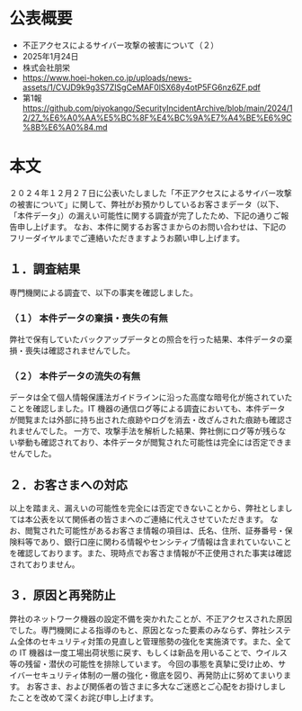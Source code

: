 # 公表概要
- 不正アクセスによるサイバー攻撃の被害について（２）
- 2025年1月24日
- 株式会社朋栄
- https://www.hoei-hoken.co.jp/uploads/news-assets/1/CVJD9k9g3S7ZISgCeMAF0lSX68y4otP5FG6nz6ZF.pdf
- 第1報 https://github.com/piyokango/SecurityIncidentArchive/blob/main/2024/12/27_%E6%A0%AA%E5%BC%8F%E4%BC%9A%E7%A4%BE%E6%9C%8B%E6%A0%84.md

# 本文
２０２４年１２月２７日に公表いたしました「不正アクセスによるサイバー攻撃の被害について」に関して、弊社がお預かりしているお客さまデータ（以下、「本件データ」）の漏えい可能性に関する調査が完了したため、下記の通りご報告申し上げます。
なお、本件に関するお客さまからのお問い合わせは、下記のフリーダイヤルまでご連絡いただきますようお願い申し上げます。

## １．調査結果
専門機関による調査で、以下の事実を確認しました。

### （１） 本件データの棄損・喪失の有無
弊社で保有していたバックアップデータとの照合を行った結果、本件データの棄損・喪失は確認されませんでした。

### （２） 本件データの流失の有無
 データは全て個人情報保護法ガイドラインに沿った高度な暗号化が施されていたことを確認しました。IT 機器の通信ログ等による調査においても、本件データが閲覧または外部に持ち出された痕跡やログを消去・改ざんされた痕跡も確認されませんでした。
一方で、攻撃手法を解析した結果、弊社側にログ等が残らない挙動も確認されており、本件データが閲覧された可能性は完全には否定できませんでした。

## ２．お客さまへの対応
以上を踏まえ、漏えいの可能性を完全には否定できないことから、弊社としましては本公表を以て関係者の皆さまへのご連絡に代えさせていただきます。
なお、閲覧された可能性があるお客さま情報の項目は、氏名、住所、証券番号・保険料等であり、銀行口座に関わる情報やセンシティブ情報は含まれていないことを確認しております。また、現時点でお客さま情報が不正使用された事実は確認されておりません。

## ３．原因と再発防止
弊社のネットワーク機器の設定不備を突かれたことが、不正アクセスされた原因でした。専門機関による指導のもと、原因となった要素のみならず、弊社システム全体のセキュリティ対策の見直しと管理態勢の強化を実施済です。また、全ての IT 機器は一度工場出荷状態に戻す、もしくは新品を用いることで、ウイルス等の残留・潜伏の可能性を排除しています。
今回の事態を真摯に受け止め、サイバーセキュリティ体制の一層の強化・徹底を図り、再発防止に努めてまいります。
お客さま、および関係者の皆さまに多大なご迷惑とご心配をお掛けしましたことを改めて深くお詫び申し上げます。 

